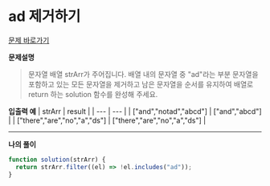 # ad 제거하기

[문제 바로가기](https://school.programmers.co.kr/learn/courses/30/lessons/181870)

**문제설명**

> 문자열 배열 strArr가 주어집니다. 배열 내의 문자열 중 "ad"라는 부분 문자열을 포함하고 있는 모든 문자열을 제거하고 남은 문자열을 순서를 유지하여 배열로 return 하는 solution 함수를 완성해 주세요.

**입출력 예**
| strArr | result |
| --- | --- |
| ["and","notad","abcd"] | ["and","abcd"] |
| ["there","are","no","a","ds"] | ["there","are","no","a","ds"] |

---

**나의 풀이**

```javascript
function solution(strArr) {
  return strArr.filter((el) => !el.includes("ad"));
}
```
